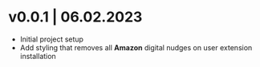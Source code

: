# v0.0.1 | 06.02.2023
* Initial project setup
* Add styling that removes all **Amazon** digital nudges on user extension installation 
